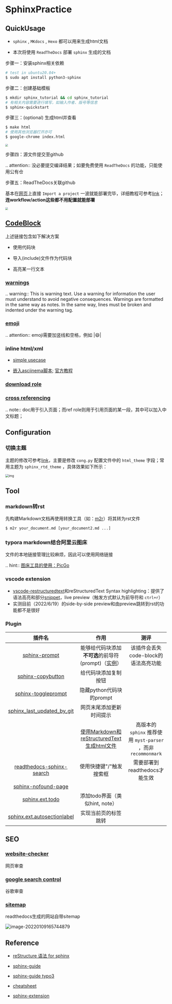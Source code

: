 # SphinxPractice

## QuickUsage

- `sphinx` , `MKdocs` , `Hexo` 都可以用来生成html文档

- 本次将使用 `ReadTheDocs` 部署 `sphinx` 生成的文档

步骤一：安装sphinx相关依赖

```bash
# test in ubuntu20.04+
$ sudo apt install python3-sphinx
```

步骤二：创建基础模板

```bash
$ mkdir sphinx_tutorial && cd sphinx_tutorial
# 有相关内容需要进行填写，如输入作者、版号等信息
$ sphinx-quickstart
```

步骤三：(optional) 生成html并查看

```bash
$ make html
# 使用其他浏览器打开亦可
$ google-chrome index.html
```

<img src="https://natsu-akatsuki.oss-cn-guangzhou.aliyuncs.com/img/image-20210731000407495.png" style="zoom: 50%; " />

步骤四：源文件提交至github

.. attention:: 没必要提交编译结果；如要免费使用 ``ReadTheDocs`` 的功能，只能使用公有仓

步骤五：ReadTheDocs关联github

基本在[网页](https://readthedocs.org/)上直接 `Import a project` 一波就能部署完毕，详细教程可参考[link](https://docs.readthedocs.io/en/stable/intro/import-guide.html)；**连workflow/action这些都不用配置就能部署**

<img src="https://natsu-akatsuki.oss-cn-guangzhou.aliyuncs.com/img/image-20210731001321545.png" style="zoom: 50%; " />

## [CodeBlock](https://sublime-and-sphinx-guide.readthedocs.io/en/latest/code_blocks.html)

上述链接包含如下解决方案

- 使用代码块

- 导入(include)文件作为代码块
- 高亮某一行文本

### [warnings](https://sublime-and-sphinx-guide.readthedocs.io/en/latest/notes_warnings.html)

.. warning:: This is warning text. Use a warning for information the user must understand to avoid negative consequences. Warnings are formatted in the same way as notes. In the same way, lines must be broken and indented under the warning tag.

### [emoji](https://sphinxemojicodes.readthedocs.io/en/stable/)

.. attention:: emoji需要加竖线和空格，例如 |:smile:|

### inline html/xml

- [simple usecase](https://stackoverflow.com/questions/50565770/how-to-embed-html-or-xml-in-restructuredtext-sphinx-so-the-browser-cna-render)

- [嵌入asciinema脚本](https://raw.githubusercontent.com/catkin/catkin_tools/master/docs/verbs/catkin_build.rst); [官方教程](https://asciinema.org/docs/embedding)

<center><script type="text/javascript" src="https://asciinema.org/a/GdUfcN6YnWz6GSwNAF9Mqhm25.js" id="asciicast-GdUfcN6YnWz6GSwNAF9Mqhm25"></script></center>

### [download role](https://stackoverflow.com/questions/3615142/how-to-include-pdf-in-sphinx-documentation)

### [cross referencing](https://docs.readthedocs.io/en/stable/guides/cross-referencing-with-sphinx.html#)

.. note:: doc用于引入页面；而ref role则用于引用页面的某一段，其中可以加入中文标题；

## Configuration

### 切换主题

主题的修改可参考[link](https://www.sphinx-doc.org/en/master/usage/theming.html)，主要是修改 `cong.py` 配置文件中的 `html_theme` 字段；常用主题为 `sphinx_rtd_theme` ，具体效果如下所示：

<img src="https://natsu-akatsuki.oss-cn-guangzhou.aliyuncs.com/img/SwKXV7YrO9MAwnQG.png!thumbnail" alt="img" style="zoom:67%; " />

## Tool

### markdown转rst

先构建Markdown文档再使用转换工具（如：[m2r](https://github.com/miyakogi/m2r)）将其转为rst文件

```bash
$ m2r your_document.md [your_document2.md ...]
```

### typora markdown结合阿里云图床

文件的本地链接管理比较麻烦，因此可以使用网络链接

.. hint:: [图床工具的使用：PicGo](https://www.jianshu.com/p/9d91355e8418)

### vscode extension

- [vscode-restructuredtext](https://github.com/vscode-restructuredtext/vscode-restructuredtext)和reStructuredText Syntax highlighting：提供了语法高亮和部分[snippet](https://docs.restructuredtext.net/articles/snippets.html)，live preview（触发方式默认为前导符和 `ctrl+r`）
- 实测目前（2022/6/19）的side-by-side preview和由preview跳转到rst的功能都不是很好

### Plugin

|                            插件名                            |                             作用                             |                             测评                             |
| :----------------------------------------------------------: | :----------------------------------------------------------: | :----------------------------------------------------------: |
| [sphinx-prompt](https://sphinx-extensions.readthedocs.io/en/latest/sphinx-prompt.html) | 能够给代码块添加**不可选**的前导符(prompt)（[实例](http://sbrunner.github.io/sphinx-prompt/)） |             该插件会丢失code-block的语法高亮功能             |
| [sphinx-copybutton](https://github.com/executablebooks/sphinx-copybutton) |                     给代码块添加复制按钮                     |                                                              |
| [sphinx-toggleprompt](https://sphinx-toggleprompt.readthedocs.io/en/master/) |                   隐藏python代码块的prompt                   |                                                              |
| [sphinx_last_updated_by_git](https://github.com/mgeier/sphinx-last-updated-by-git) |                   网页末尾添加更新时间提示                   |                                                              |
|                                                              | [使用Markdown和reStructuredText生成html文件](https://www.sphinx-doc.org/en/master/usage/markdown.html) | 高版本的 `sphinx` 推荐使用 `myst-parser` ，而非 `recommonmark` |
| [readthedocs-sphinx-search](https://readthedocs-sphinx-search.readthedocs.io/en/latest/index.html) |                   使用快捷键"/"触发搜索框                    |                需要部署到readthedocs才能生效                 |
| [sphinx-nofound-page](https://github.com/readthedocs/sphinx-notfound-page) |                                                              |                                                              |
| [sphinx.ext.todo](https://www.sphinx-doc.org/en/master/usage/extensions/todo.html#confval-todo_include_todos) |                添加todo界面（类似hint, note）                |                                                              |
| [sphinx.ext.autosectionlabel](https://www.sphinx-doc.org/en/master/usage/extensions/autosectionlabel.html#module-sphinx.ext.autosectionlabel) |                     实现当前页的标签跳转                     |                                                              |

## SEO

### [website-checker](https://tranngocthuy.com/websitechecker/)

网页审查

### [google search control](https://search.google.com/search-console)

谷歌审查

### [sitemap](https://www.xml-sitemaps.com/)

readthedocs生成的网站自带sitemap

![image-20220109165744879](https://natsu-akatsuki.oss-cn-guangzhou.aliyuncs.com/img/image-20220109165744879.png)

## Reference

- [reStructure 语法 for sphinx](https://www.sphinx-doc.org/en/master/usage/restructuredtext/basics.html#)

- [sphinx-guide](https://sublime-and-sphinx-guide.readthedocs.io/en/latest/images.html)

- [sphinx-guide typo3](https://docs.typo3.org/m/typo3/docs-how-to-document/master/en-us/WritingReST/Admonitions.html)

- [cheatsheet](https://bashtage.github.io/sphinx-material/rst-cheatsheet/rst-cheatsheet.html)

- [sphinx-extension](https://sphinx-extensions.readthedocs.io/en/latest/)
